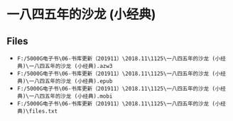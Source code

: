 # 一八四五年的沙龙 (小经典)

## Files

- `F:/5000G电子书\06-书库更新（201911）\2018.11\1125\一八四五年的沙龙 (小经典)\一八四五年的沙龙 (小经典).azw3`
- `F:/5000G电子书\06-书库更新（201911）\2018.11\1125\一八四五年的沙龙 (小经典)\一八四五年的沙龙 (小经典).epub`
- `F:/5000G电子书\06-书库更新（201911）\2018.11\1125\一八四五年的沙龙 (小经典)\一八四五年的沙龙 (小经典).mobi`
- `F:/5000G电子书\06-书库更新（201911）\2018.11\1125\一八四五年的沙龙 (小经典)\files.txt`
